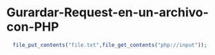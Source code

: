 # Gurardar-Request-en-un-archivo-con-PHP

```php
  file_put_contents("file.txt",file_get_contents("php://input"));
```
